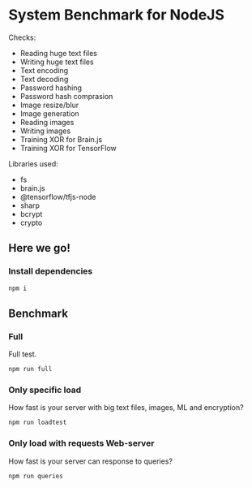 # System Benchmark for NodeJS

Checks:
- Reading huge text files
- Writing huge text files
- Text encoding
- Text decoding
- Password hashing
- Password hash comprasion
- Image resize/blur
- Image generation
- Reading images
- Writing images
- Training XOR for Brain.js
- Training XOR for TensorFlow

Libraries used:
- fs
- brain.js
- @tensorflow/tfjs-node
- sharp
- bcrypt
- crypto

## Here we go!
### Install dependencies
```bash
npm i
```

## Benchmark

### Full
Full test.
```bash
npm run full
```

### Only specific load 
How fast is your server with big text files, images, ML and encryption?
```bash
npm run loadtest
```

### Only load with requests Web-server
How fast is your server can response to queries?
```bash
npm run queries
```